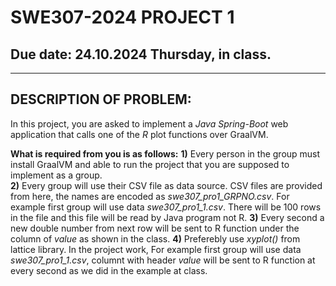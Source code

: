 # SWE307-2024 PROJECT 1
## Due date: 24.10.2024 Thursday, in class.

<hr>

## DESCRIPTION OF PROBLEM:
In this project, you are asked to implement a *Java Spring-Boot* web application that calls one of the *R* plot functions over GraalVM. 

**What is required from you is as follows:**
**1)** Every person in the group must install GraalVM and able to run the project that you are supposed to implement as a group.<br>
**2)** Every group will use their CSV file as data source. CSV files are provided from here, the names are encoded as *swe307_pro1_GRPNO.csv*. For example first group will use data *swe307_pro1_1.csv*. There will be 100 rows in the file and this file will be read by Java program not R.
**3)** Every second a new double number from next row will be sent to R function under the column of *value* as shown in the class.
**4)** Preferebly use *xyplot()* from lattice library. In the project work,  For example first group will use data *swe307_pro1_1.csv*, columnt with header *value* will be sent to R function at every second as we did in the example at class. 
